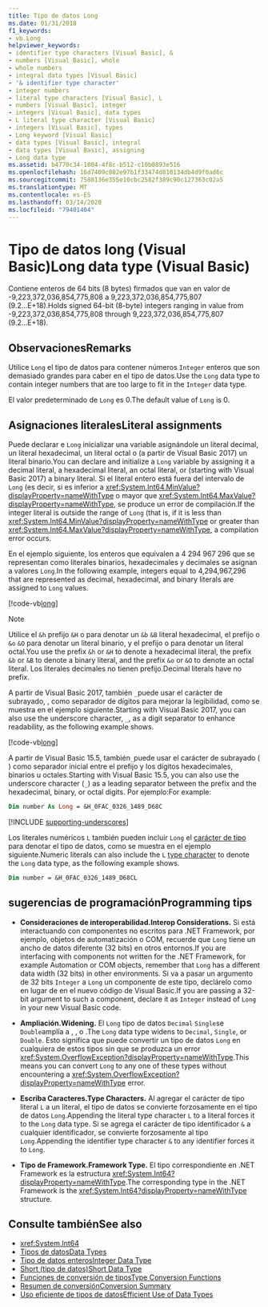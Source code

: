 ```yaml
---
title: Tipo de datos Long
ms.date: 01/31/2018
f1_keywords:
- vb.Long
helpviewer_keywords:
- identifier type characters [Visual Basic], &
- numbers [Visual Basic], whole
- whole numbers
- integral data types [Visual Basic]
- '& identifier type character'
- integer numbers
- literal type characters [Visual Basic], L
- numbers [Visual Basic], integer
- integers [Visual Basic], data types
- L literal type character [Visual Basic]
- integers [Visual Basic], types
- Long keyword [Visual Basic]
- data types [Visual Basic], integral
- data types [Visual Basic], assigning
- Long data type
ms.assetid: b4770c34-1804-4f8c-b512-c10b0893e516
ms.openlocfilehash: 16d7409c802e97b1f33474d810134db4d9f0ad6c
ms.sourcegitcommit: 7588136e355e10cbc2582f389c90c127363c02a5
ms.translationtype: MT
ms.contentlocale: es-ES
ms.lasthandoff: 03/14/2020
ms.locfileid: "79401404"
---
```

# <a name="long-data-type-visual-basic"></a><span data-ttu-id="83f22-102">Tipo de datos long (Visual Basic)</span><span class="sxs-lookup"><span data-stu-id="83f22-102">Long data type (Visual Basic)</span></span>

<span data-ttu-id="83f22-103">Contiene enteros de 64 bits (8 bytes) firmados que van en valor de -9,223,372,036,854,775,808 a 9,223,372,036,854,775,807 (9.2...E+18).</span><span class="sxs-lookup"><span data-stu-id="83f22-103">Holds signed 64-bit (8-byte) integers ranging in value from -9,223,372,036,854,775,808 through 9,223,372,036,854,775,807 (9.2...E+18).</span></span>

## <a name="remarks"></a><span data-ttu-id="83f22-104">Observaciones</span><span class="sxs-lookup"><span data-stu-id="83f22-104">Remarks</span></span>

<span data-ttu-id="83f22-105">Utilice `Long` el tipo de datos para contener números `Integer` enteros que son demasiado grandes para caber en el tipo de datos.</span><span class="sxs-lookup"><span data-stu-id="83f22-105">Use the `Long` data type to contain integer numbers that are too large to fit in the `Integer` data type.</span></span>

<span data-ttu-id="83f22-106">El valor predeterminado de `Long` es 0.</span><span class="sxs-lookup"><span data-stu-id="83f22-106">The default value of `Long` is 0.</span></span>

## <a name="literal-assignments"></a><span data-ttu-id="83f22-107">Asignaciones literales</span><span class="sxs-lookup"><span data-stu-id="83f22-107">Literal assignments</span></span>

<span data-ttu-id="83f22-108">Puede declarar e `Long` inicializar una variable asignándole un literal decimal, un literal hexadecimal, un literal octal o (a partir de Visual Basic 2017) un literal binario.</span><span class="sxs-lookup"><span data-stu-id="83f22-108">You can declare and initialize a `Long` variable by assigning it a decimal literal, a hexadecimal literal, an octal literal, or (starting with Visual Basic 2017) a binary literal.</span></span> <span data-ttu-id="83f22-109">Si el literal entero está fuera del intervalo de `Long` (es decir, si es inferior a <xref:System.Int64.MinValue?displayProperty=nameWithType> o mayor que <xref:System.Int64.MaxValue?displayProperty=nameWithType>, se produce un error de compilación.</span><span class="sxs-lookup"><span data-stu-id="83f22-109">If the integer literal is outside the range of `Long` (that is, if it is less than <xref:System.Int64.MinValue?displayProperty=nameWithType> or greater than <xref:System.Int64.MaxValue?displayProperty=nameWithType>, a compilation error occurs.</span></span>

<span data-ttu-id="83f22-110">En el ejemplo siguiente, los enteros que equivalen a 4 294 967 296 que se representan como literales binarios, hexadecimales y decimales se asignan a valores `Long`.</span><span class="sxs-lookup"><span data-stu-id="83f22-110">In the following example, integers equal to 4,294,967,296 that are represented as decimal, hexadecimal, and binary literals are assigned to `Long` values.</span></span>

[!code-vb[long](../../../../samples/snippets/visualbasic/language-reference/data-types/numeric-literals.vb#Long)]

> [!NOTE]
> <span data-ttu-id="83f22-111">Utilice el `&h` prefijo `&H` o para denotar un `&b` `&B` literal hexadecimal, el prefijo o `&o` `&O` para denotar un literal binario, y el prefijo o para denotar un literal octal.</span><span class="sxs-lookup"><span data-stu-id="83f22-111">You use the prefix `&h` or `&H` to denote a hexadecimal literal, the prefix `&b` or `&B` to denote a binary literal, and the prefix `&o` or `&O` to denote an octal literal.</span></span> <span data-ttu-id="83f22-112">Los literales decimales no tienen prefijo.</span><span class="sxs-lookup"><span data-stu-id="83f22-112">Decimal literals have no prefix.</span></span>

<span data-ttu-id="83f22-113">A partir de Visual Basic 2017, también `_`puede usar el carácter de subrayado, , como separador de dígitos para mejorar la legibilidad, como se muestra en el ejemplo siguiente.</span><span class="sxs-lookup"><span data-stu-id="83f22-113">Starting with Visual Basic 2017, you can also use the underscore character, `_`, as a digit separator to enhance readability, as the following example shows.</span></span>

[!code-vb[long](../../../../samples/snippets/visualbasic/language-reference/data-types/numeric-literals.vb#LongS)]

<span data-ttu-id="83f22-114">A partir de Visual Basic 15.5, también`_`puede usar el carácter de subrayado ( ) como separador inicial entre el prefijo y los dígitos hexadecimales, binarios u octales.</span><span class="sxs-lookup"><span data-stu-id="83f22-114">Starting with Visual Basic 15.5, you can also use the underscore character (`_`) as a leading separator between the prefix and the hexadecimal, binary, or octal digits.</span></span> <span data-ttu-id="83f22-115">Por ejemplo:</span><span class="sxs-lookup"><span data-stu-id="83f22-115">For example:</span></span>

```vb
Dim number As Long = &H_0FAC_0326_1489_D68C
```

[!INCLUDE [supporting-underscores](../../../../includes/vb-separator-langversion.md)]

<span data-ttu-id="83f22-116">Los literales numéricos `L` también pueden incluir `Long` el [carácter de tipo](../../programming-guide/language-features/data-types/type-characters.md) para denotar el tipo de datos, como se muestra en el ejemplo siguiente.</span><span class="sxs-lookup"><span data-stu-id="83f22-116">Numeric literals can also include the `L` [type character](../../programming-guide/language-features/data-types/type-characters.md) to denote the `Long` data type, as the following example shows.</span></span>

```vb
Dim number = &H_0FAC_0326_1489_D68CL
```

## <a name="programming-tips"></a><span data-ttu-id="83f22-117">sugerencias de programación</span><span class="sxs-lookup"><span data-stu-id="83f22-117">Programming tips</span></span>

- <span data-ttu-id="83f22-118">**Consideraciones de interoperabilidad.**</span><span class="sxs-lookup"><span data-stu-id="83f22-118">**Interop Considerations.**</span></span> <span data-ttu-id="83f22-119">Si está interactuando con componentes no escritos para .NET Framework, por ejemplo, objetos de automatización o COM, recuerde que `Long` tiene un ancho de datos diferente (32 bits) en otros entornos.</span><span class="sxs-lookup"><span data-stu-id="83f22-119">If you are interfacing with components not written for the .NET Framework, for example Automation or COM objects, remember that `Long` has a different data width (32 bits) in other environments.</span></span> <span data-ttu-id="83f22-120">Si va a pasar un argumento de 32 bits `Integer` a `Long` un componente de este tipo, declárelo como en lugar de en el nuevo código de Visual Basic.</span><span class="sxs-lookup"><span data-stu-id="83f22-120">If you are passing a 32-bit argument to such a component, declare it as `Integer` instead of `Long` in your new Visual Basic code.</span></span>

- <span data-ttu-id="83f22-121">**Ampliación.**</span><span class="sxs-lookup"><span data-stu-id="83f22-121">**Widening.**</span></span> <span data-ttu-id="83f22-122">El `Long` tipo de datos `Decimal` `Single`se `Double`amplía a , , o .</span><span class="sxs-lookup"><span data-stu-id="83f22-122">The `Long` data type widens to `Decimal`, `Single`, or `Double`.</span></span> <span data-ttu-id="83f22-123">Esto significa que puede convertir un tipo de datos `Long` en cualquiera de estos tipos sin que se produzca un error <xref:System.OverflowException?displayProperty=nameWithType>.</span><span class="sxs-lookup"><span data-stu-id="83f22-123">This means you can convert `Long` to any one of these types without encountering a <xref:System.OverflowException?displayProperty=nameWithType> error.</span></span>

- <span data-ttu-id="83f22-124">**Escriba Caracteres.**</span><span class="sxs-lookup"><span data-stu-id="83f22-124">**Type Characters.**</span></span> <span data-ttu-id="83f22-125">Al agregar el carácter de tipo literal `L` a un literal, el tipo de datos se convierte forzosamente en el tipo de datos `Long`.</span><span class="sxs-lookup"><span data-stu-id="83f22-125">Appending the literal type character `L` to a literal forces it to the `Long` data type.</span></span> <span data-ttu-id="83f22-126">Si se agrega el carácter de tipo identificador `&` a cualquier identificador, se convierte forzosamente al tipo `Long`.</span><span class="sxs-lookup"><span data-stu-id="83f22-126">Appending the identifier type character `&` to any identifier forces it to `Long`.</span></span>

- <span data-ttu-id="83f22-127">**Tipo de Framework.**</span><span class="sxs-lookup"><span data-stu-id="83f22-127">**Framework Type.**</span></span> <span data-ttu-id="83f22-128">El tipo correspondiente en .NET Framework es la estructura <xref:System.Int64?displayProperty=nameWithType>.</span><span class="sxs-lookup"><span data-stu-id="83f22-128">The corresponding type in the .NET Framework is the <xref:System.Int64?displayProperty=nameWithType> structure.</span></span>

## <a name="see-also"></a><span data-ttu-id="83f22-129">Consulte también</span><span class="sxs-lookup"><span data-stu-id="83f22-129">See also</span></span>

- <xref:System.Int64>
- [<span data-ttu-id="83f22-130">Tipos de datos</span><span class="sxs-lookup"><span data-stu-id="83f22-130">Data Types</span></span>](../../../visual-basic/language-reference/data-types/index.md)
- [<span data-ttu-id="83f22-131">Tipo de datos enteros</span><span class="sxs-lookup"><span data-stu-id="83f22-131">Integer Data Type</span></span>](../../../visual-basic/language-reference/data-types/integer-data-type.md)
- [<span data-ttu-id="83f22-132">Short (tipo de datos)</span><span class="sxs-lookup"><span data-stu-id="83f22-132">Short Data Type</span></span>](../../../visual-basic/language-reference/data-types/short-data-type.md)
- [<span data-ttu-id="83f22-133">Funciones de conversión de tipos</span><span class="sxs-lookup"><span data-stu-id="83f22-133">Type Conversion Functions</span></span>](../../../visual-basic/language-reference/functions/type-conversion-functions.md)
- [<span data-ttu-id="83f22-134">Resumen de conversión</span><span class="sxs-lookup"><span data-stu-id="83f22-134">Conversion Summary</span></span>](../../../visual-basic/language-reference/keywords/conversion-summary.md)
- [<span data-ttu-id="83f22-135">Uso eficiente de tipos de datos</span><span class="sxs-lookup"><span data-stu-id="83f22-135">Efficient Use of Data Types</span></span>](../../../visual-basic/programming-guide/language-features/data-types/efficient-use-of-data-types.md)
